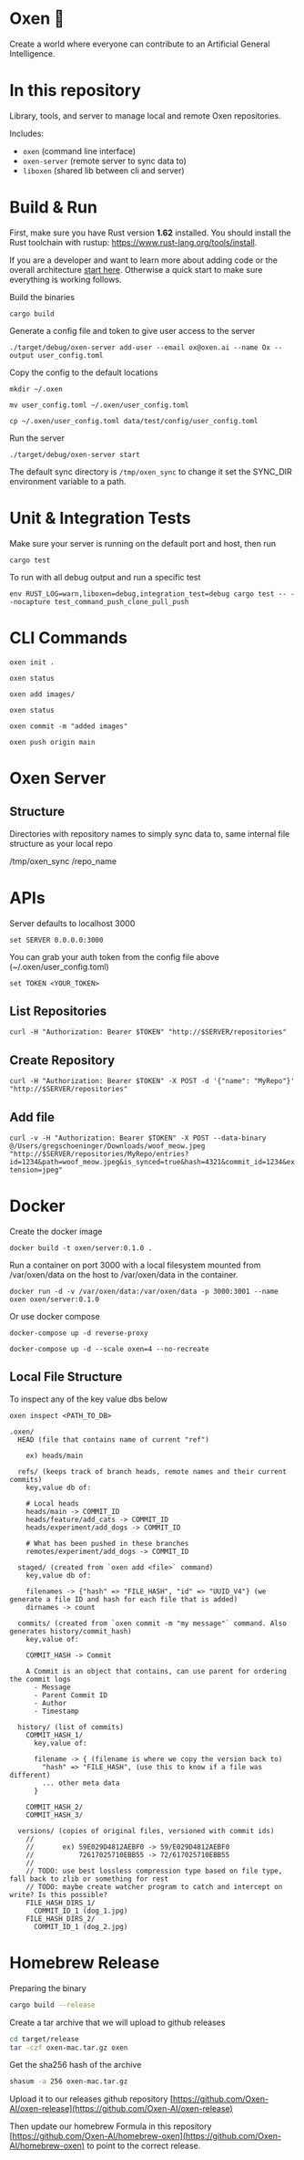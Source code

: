 # Oxen 🐂

Create a world where everyone can contribute to an Artificial General Intelligence.

# In this repository

Library, tools, and server to manage local and remote Oxen repositories.

Includes:

- `oxen` (command line interface)
- `oxen-server` (remote server to sync data to)
- `liboxen` (shared lib between cli and server)

# Build & Run

First, make sure you have Rust version **1.62** installed. You should install the Rust toolchain with rustup: https://www.rust-lang.org/tools/install.

If you are a developer and want to learn more about adding code or the overall architecture [start here](docs/dev/AddLibraryCode.md). Otherwise a quick start to make sure everything is working follows.

Build the binaries

`cargo build`

Generate a config file and token to give user access to the server

`./target/debug/oxen-server add-user --email ox@oxen.ai --name Ox --output user_config.toml`

Copy the config to the default locations

`mkdir ~/.oxen`

`mv user_config.toml ~/.oxen/user_config.toml`

`cp ~/.oxen/user_config.toml data/test/config/user_config.toml`

Run the server

`./target/debug/oxen-server start`

The default sync directory is `/tmp/oxen_sync` to change it set the SYNC_DIR environment variable to a path.

# Unit & Integration Tests

Make sure your server is running on the default port and host, then run

`cargo test`

To run with all debug output and run a specific test

`env RUST_LOG=warn,liboxen=debug,integration_test=debug cargo test -- --nocapture test_command_push_clone_pull_push`

# CLI Commands

`oxen init .`

`oxen status`

`oxen add images/`

`oxen status`

`oxen commit -m "added images"`

`oxen push origin main`

# Oxen Server

## Structure

Directories with repository names to simply sync data to, same internal file structure as your local repo

/tmp/oxen_sync
/repo_name

# APIs

Server defaults to localhost 3000

`set SERVER 0.0.0.0:3000`

You can grab your auth token from the config file above (~/.oxen/user_config.toml)

`set TOKEN <YOUR_TOKEN>`

## List Repositories

`curl -H "Authorization: Bearer $TOKEN" "http://$SERVER/repositories"`

## Create Repository

`curl -H "Authorization: Bearer $TOKEN" -X POST -d '{"name": "MyRepo"}' "http://$SERVER/repositories"`

## Add file

`curl -v -H "Authorization: Bearer $TOKEN" -X POST --data-binary @/Users/gregschoeninger/Downloads/woof_meow.jpeg "http://$SERVER/repositories/MyRepo/entries?id=1234&path=woof_meow.jpeg&is_synced=true&hash=4321&commit_id=1234&extension=jpeg"`

# Docker

Create the docker image

`docker build -t oxen/server:0.1.0 .`

Run a container on port 3000 with a local filesystem mounted from /var/oxen/data on the host to /var/oxen/data in the container.

`docker run -d -v /var/oxen/data:/var/oxen/data -p 3000:3001 --name oxen oxen/server:0.1.0`

Or use docker compose

`docker-compose up -d reverse-proxy`

`docker-compose up -d --scale oxen=4 --no-recreate`

## Local File Structure

To inspect any of the key value dbs below

`oxen inspect <PATH_TO_DB>`

```
.oxen/
  HEAD (file that contains name of current "ref")

    ex) heads/main

  refs/ (keeps track of branch heads, remote names and their current commits)
    key,value db of:

    # Local heads
    heads/main -> COMMIT_ID
    heads/feature/add_cats -> COMMIT_ID
    heads/experiment/add_dogs -> COMMIT_ID

    # What has been pushed in these branches
    remotes/experiment/add_dogs -> COMMIT_ID

  staged/ (created from `oxen add <file>` command)
    key,value db of:

    filenames -> {"hash" => "FILE_HASH", "id" => "UUID_V4"} (we generate a file ID and hash for each file that is added)
    dirnames -> count

  commits/ (created from `oxen commit -m "my message"` command. Also generates history/commit_hash)
    key,value of:

    COMMIT_HASH -> Commit

    A Commit is an object that contains, can use parent for ordering the commit logs
      - Message
      - Parent Commit ID
      - Author
      - Timestamp

  history/ (list of commits)
    COMMIT_HASH_1/
      key,value of:

      filename -> { (filename is where we copy the version back to)
        "hash" => "FILE_HASH", (use this to know if a file was different)
        ... other meta data
      }

    COMMIT_HASH_2/
    COMMIT_HASH_3/

  versions/ (copies of original files, versioned with commit ids)
    //
    //       ex) 59E029D4812AEBF0 -> 59/E029D4812AEBF0
    //           72617025710EBB55 -> 72/617025710EBB55
    //
    // TODO: use best lossless compression type based on file type, fall back to zlib or something for rest
    // TODO: maybe create watcher program to catch and intercept on write? Is this possible?
    FILE_HASH_DIRS_1/
      COMMIT_ID_1 (dog_1.jpg)
    FILE_HASH_DIRS_2/
      COMMIT_ID_1 (dog_2.jpg)
```

# Homebrew Release

Preparing the binary

```bash
cargo build --release
```

Create a tar archive that we will upload to github releases

```bash
cd target/release
tar -czf oxen-mac.tar.gz oxen
```

Get the sha256 hash of the archive

```bash
shasum -a 256 oxen-mac.tar.gz
```

Upload it to our releases github repository [https://github.com/Oxen-AI/oxen-release](https://github.com/Oxen-AI/oxen-release)

Then update our homebrew Formula in this repository [https://github.com/Oxen-AI/homebrew-oxen](https://github.com/Oxen-AI/homebrew-oxen) to point to the correct release.

